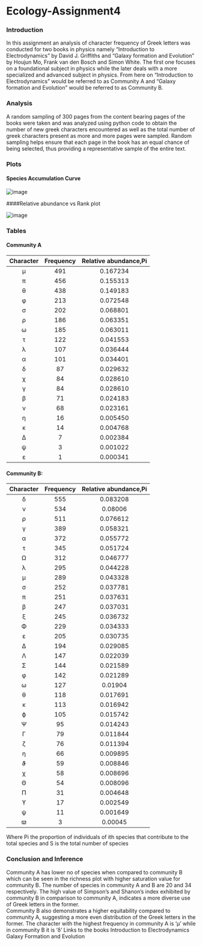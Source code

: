 # Ecology-Assignment4
### Introduction
In this assignment an analysis of character frequency of Greek letters was conducted for two books in physics namely “Introduction to Electrodynamics” by David J. Griffiths and “Galaxy formation and Evolution” by Houjun Mo, Frank van den Bosch and Simon White. The first one focuses on a foundational subject in physics while the later deals with a more specialized and advanced subject in physics. From here on “Introduction to Electrodynamics” would be referred to as Community A and “Galaxy formation and Evolution” would be referred to as Community B.

### Analysis
A random sampling of 300 pages from the content bearing pages of the books were taken and was analyzed using python code to obtain the number of new greek characters encountered as well as the total number of greek characters present as more and more pages were sampled. Random sampling helps ensure that each page in the book has an equal chance of being selected, thus providing a representative sample of the entire text.

### Plots
#### Species Accumulation Curve

![image](https://github.com/oommenpjose/Ecology-Assignment4/assets/63408098/907c8419-022b-4624-8447-5a3d04d82e60)

####Relative abundance vs Rank plot

![image](https://github.com/oommenpjose/Ecology-Assignment4/assets/63408098/a68a75e6-f8e5-4a07-8019-8fdbfa9b6df5)

### Tables
#### Community A
| Character | Frequency | Relative abundance,Pi |
|:---------:|:---------:|:---------:|
| μ | 491 | 0.167234 |
|π  |456 |    0.155313  |
|θ  |438 |    0.149183  |
|φ  |213 |    0.072548  |
|σ  |202 |    0.068801  |
|ρ  |186 |    0.063351  |
|ω  |185 |    0.063011  |
|τ  |122 |    0.041553  |
|λ  |107 |    0.036444  |
|α  |101 |    0.034401  |
|δ  |87  |    0.029632  |
|χ  |84  |    0.028610  |
|γ  |84  |    0.028610  |
|β  |71  |    0.024183  |
|ν  |68  |    0.023161  |
|η  |16  |    0.005450  |
|κ  |14  |    0.004768  |
|Δ  |7   |    0.002384  |
|ψ  |3   |    0.001022  |
|ε  |1   |    0.000341  |

#### Community B:

| Character | Frequency | Relative abundance,Pi |
|:---------:|:---------:|:---------:|
|δ |	555|	0.083208|
|ν |	534|	0.08006 |
|ρ |	511|	0.076612|
|γ |	389|	0.058321|
|α |	372|	0.055772|
|τ |	345|	0.051724|
|Ω |	312|	0.046777|
|λ |	295|	0.044228|
|μ |	289|	0.043328|
|σ |	252|	0.037781|
|π |	251|	0.037631|
|β |	247|	0.037031|
|ξ |	245|	0.036732|
|Φ |	229|	0.034333|
|ε |	205|	0.030735|
|Δ |	194|	0.029085|
|Λ |	147|	0.022039|
|Σ |	144|	0.021589|
|φ |	142|	0.021289|
|ω |	127|	0.01904 |
|θ |	118|	0.017691|
|κ |	113|	0.016942|
|ϕ |	105|	0.015742|
|Ψ |	95 |    0.014243|
|Γ |	79 |    0.011844|
|ζ |	76 |    0.011394|
|η |	66 |    0.009895|
|ϑ |	59 |    0.008846|
|χ |	58 |    0.008696|
|Θ |	54 |    0.008096|
|Π |	31 |    0.004648|
|ϒ |	17 |    0.002549|
|ψ |	11 |    0.001649|
|ϖ |	3  |    0.00045 |



Where Pi the proportion of individuals of ith species that contribute to the total species and S is the total number of species

### Conclusion and Inference

Community A has lower no of species when compared to community B which can be seen in the richness plot with higher saturation value for community B.
The number of species in community A and B are 20 and 34 respectively.
The high value of Simpson’s and Shanon’s index exhibited by community B in comparison to community A, indicates a more diverse use of Greek letters in the former.  
Community B also demonstrates a higher equitability compared to community A, suggesting a more even distribution of the Greek letters in the former.
The character with the highest frequency in	community A is ‘μ’ while in community B it is ‘δ’
Links to the books
Introduction to Electrodynamics
Galaxy Formation and Evolution

